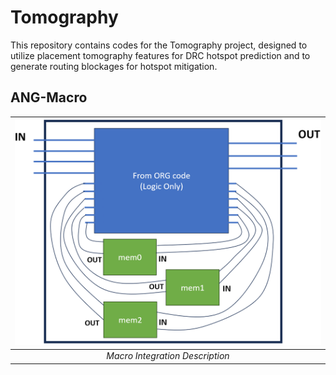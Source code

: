# Tomography
This repository contains codes for the Tomography project, designed to utilize placement tomography features for DRC hotspot prediction and to generate routing blockages for hotspot mitigation.

## ANG-Macro

| <img src="ANGmacro.png" width=600px> |
|:--:|
| *Macro Integration Description* |
